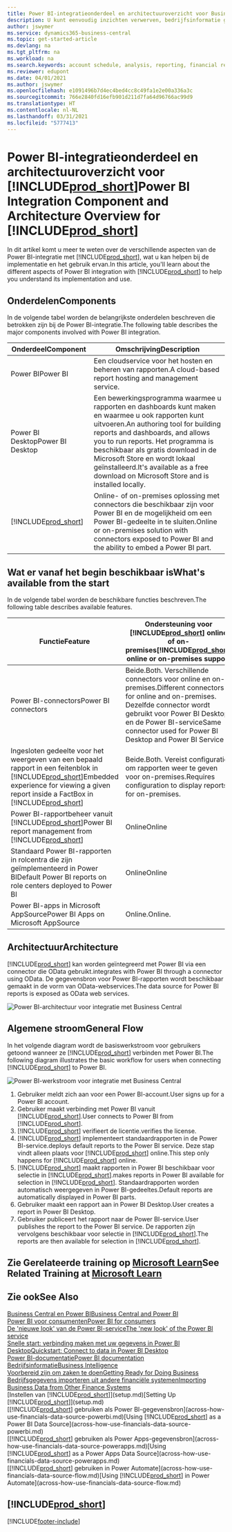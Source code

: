 ```yaml
---
title: Power BI-integratieonderdeel en architectuuroverzicht voor Business Central | Microsoft Docs
description: U kunt eenvoudig inzichten verwerven, bedrijfsinformatie genereren en KPI's vaststellen op basis van uw Business Central-gegevens met de Business Central-apps voor Power BI.
author: jswymer
ms.service: dynamics365-business-central
ms.topic: get-started-article
ms.devlang: na
ms.tgt_pltfrm: na
ms.workload: na
ms.search.keywords: account schedule, analysis, reporting, financial report, business intelligence, KPI
ms.reviewer: edupont
ms.date: 04/01/2021
ms.author: jswymer
ms.openlocfilehash: e1091496b7d4ec4bed4cc8c49fa1e2e00a336a3c
ms.sourcegitcommit: 766e2840fd16efb901d211d7fa64d96766ac99d9
ms.translationtype: HT
ms.contentlocale: nl-NL
ms.lasthandoff: 03/31/2021
ms.locfileid: "5777413"
---
```

# <a name="power-bi-integration-component-and-architecture-overview-for-prod_short"></a><span data-ttu-id="b9dd2-103">Power BI-integratieonderdeel en architectuuroverzicht voor [!INCLUDE[prod_short](includes/prod_short.md)]</span><span class="sxs-lookup"><span data-stu-id="b9dd2-103">Power BI Integration Component and Architecture Overview for [!INCLUDE[prod_short](includes/prod_short.md)]</span></span>

<span data-ttu-id="b9dd2-104">In dit artikel komt u meer te weten over de verschillende aspecten van de Power BI-integratie met [!INCLUDE[prod_short](includes/prod_short.md)], wat u kan helpen bij de implementatie en het gebruik ervan.</span><span class="sxs-lookup"><span data-stu-id="b9dd2-104">In this article, you'll learn about the different aspects of Power BI integration with [!INCLUDE[prod_short](includes/prod_short.md)] to help you understand its implementation and use.</span></span>

## <a name="components"></a><span data-ttu-id="b9dd2-105">Onderdelen</span><span class="sxs-lookup"><span data-stu-id="b9dd2-105">Components</span></span>

<span data-ttu-id="b9dd2-106">In de volgende tabel worden de belangrijkste onderdelen beschreven die betrokken zijn bij de Power BI-integratie.</span><span class="sxs-lookup"><span data-stu-id="b9dd2-106">The following table describes the major components involved with Power BI integration.</span></span>

|<span data-ttu-id="b9dd2-107">Onderdeel</span><span class="sxs-lookup"><span data-stu-id="b9dd2-107">Component</span></span>|<span data-ttu-id="b9dd2-108">Omschrijving</span><span class="sxs-lookup"><span data-stu-id="b9dd2-108">Description</span></span>|
|---------|-----------|
|<span data-ttu-id="b9dd2-109">Power BI</span><span class="sxs-lookup"><span data-stu-id="b9dd2-109">Power BI</span></span>|<span data-ttu-id="b9dd2-110">Een cloudservice voor het hosten en beheren van rapporten.</span><span class="sxs-lookup"><span data-stu-id="b9dd2-110">A cloud-based report hosting and management service.</span></span>|
|<span data-ttu-id="b9dd2-111">Power BI Desktop</span><span class="sxs-lookup"><span data-stu-id="b9dd2-111">Power BI Desktop</span></span>|<span data-ttu-id="b9dd2-112">Een bewerkingsprogramma waarmee u rapporten en dashboards kunt maken en waarmee u ook rapporten kunt uitvoeren.</span><span class="sxs-lookup"><span data-stu-id="b9dd2-112">An authoring tool for building reports and dashboards, and allows you to run reports.</span></span> <span data-ttu-id="b9dd2-113">Het programma is beschikbaar als gratis download in de Microsoft Store en wordt lokaal geïnstalleerd.</span><span class="sxs-lookup"><span data-stu-id="b9dd2-113">It's available as a free download on Microsoft Store and is installed locally.</span></span>|
|[!INCLUDE[prod_short](includes/prod_short.md)]|<span data-ttu-id="b9dd2-114">Online- of on-premises oplossing met connectors die beschikbaar zijn voor Power BI en de mogelijkheid om een Power BI-gedeelte in te sluiten.</span><span class="sxs-lookup"><span data-stu-id="b9dd2-114">Online or on-premises solution with connectors exposed to Power BI and the ability to embed a Power BI part.</span></span>|

## <a name="whats-available-from-the-start"></a><span data-ttu-id="b9dd2-115">Wat er vanaf het begin beschikbaar is</span><span class="sxs-lookup"><span data-stu-id="b9dd2-115">What's available from the start</span></span>

<span data-ttu-id="b9dd2-116">In de volgende tabel worden de beschikbare functies beschreven.</span><span class="sxs-lookup"><span data-stu-id="b9dd2-116">The following table describes available features.</span></span>

|<span data-ttu-id="b9dd2-117">Functie</span><span class="sxs-lookup"><span data-stu-id="b9dd2-117">Feature</span></span>|<span data-ttu-id="b9dd2-118">Ondersteuning voor [!INCLUDE[prod_short](includes/prod_short.md)] online of on-premises</span><span class="sxs-lookup"><span data-stu-id="b9dd2-118">[!INCLUDE[prod_short](includes/prod_short.md)] online or on-premises support</span></span>|
|-------|---------------------|
|<span data-ttu-id="b9dd2-119">Power BI-connectors</span><span class="sxs-lookup"><span data-stu-id="b9dd2-119">Power BI connectors</span></span>|<span data-ttu-id="b9dd2-120">Beide.</span><span class="sxs-lookup"><span data-stu-id="b9dd2-120">Both.</span></span> <span data-ttu-id="b9dd2-121">Verschillende connectors voor online en on-premises.</span><span class="sxs-lookup"><span data-stu-id="b9dd2-121">Different connectors for online and on-premises.</span></span> <span data-ttu-id="b9dd2-122">Dezelfde connector wordt gebruikt voor Power BI Desktop en de Power BI-service</span><span class="sxs-lookup"><span data-stu-id="b9dd2-122">Same connector used for Power BI Desktop and Power BI Service</span></span> |
|<span data-ttu-id="b9dd2-123">Ingesloten gedeelte voor het weergeven van een bepaald rapport in een feitenblok in [!INCLUDE[prod_short](includes/prod_short.md)]</span><span class="sxs-lookup"><span data-stu-id="b9dd2-123">Embedded experience for viewing a given report inside a FactBox in [!INCLUDE[prod_short](includes/prod_short.md)]</span></span>|<span data-ttu-id="b9dd2-124">Beide.</span><span class="sxs-lookup"><span data-stu-id="b9dd2-124">Both.</span></span> <span data-ttu-id="b9dd2-125">Vereist configuratie om rapporten weer te geven voor on-premises.</span><span class="sxs-lookup"><span data-stu-id="b9dd2-125">Requires configuration to display reports for on-premises.</span></span>|
|<span data-ttu-id="b9dd2-126">Power BI-rapportbeheer vanuit [!INCLUDE[prod_short](includes/prod_short.md)]</span><span class="sxs-lookup"><span data-stu-id="b9dd2-126">Power BI report management from [!INCLUDE[prod_short](includes/prod_short.md)]</span></span>|<span data-ttu-id="b9dd2-127">Online</span><span class="sxs-lookup"><span data-stu-id="b9dd2-127">Online</span></span>|
|<span data-ttu-id="b9dd2-128">Standaard Power BI-rapporten in rolcentra die zijn geïmplementeerd in Power BI</span><span class="sxs-lookup"><span data-stu-id="b9dd2-128">Default Power BI reports on role centers deployed to Power BI</span></span>|<span data-ttu-id="b9dd2-129">Online</span><span class="sxs-lookup"><span data-stu-id="b9dd2-129">Online</span></span>|
|<span data-ttu-id="b9dd2-130">Power BI-apps in Microsoft AppSource</span><span class="sxs-lookup"><span data-stu-id="b9dd2-130">Power BI Apps on Microsoft AppSource</span></span>|<span data-ttu-id="b9dd2-131">Online.</span><span class="sxs-lookup"><span data-stu-id="b9dd2-131">Online.</span></span>|

## <a name="architecture"></a><span data-ttu-id="b9dd2-132">Architectuur</span><span class="sxs-lookup"><span data-stu-id="b9dd2-132">Architecture</span></span>

[!INCLUDE[prod_short](includes/prod_short.md)] <span data-ttu-id="b9dd2-133">kan worden geïntegreerd met Power BI via een connector die OData gebruikt.</span><span class="sxs-lookup"><span data-stu-id="b9dd2-133">integrates with Power BI through a connector using OData.</span></span> <span data-ttu-id="b9dd2-134">De gegevensbron voor Power BI-rapporten wordt beschikbaar gemaakt in de vorm van OData-webservices.</span><span class="sxs-lookup"><span data-stu-id="b9dd2-134">The data source for Power BI reports is exposed as OData web services.</span></span>

![Power BI-architectuur voor integratie met Business Central](./media/power-bi-architecture.png)

## <a name="general-flow"></a><span data-ttu-id="b9dd2-136">Algemene stroom</span><span class="sxs-lookup"><span data-stu-id="b9dd2-136">General Flow</span></span>

<span data-ttu-id="b9dd2-137">In het volgende diagram wordt de basiswerkstroom voor gebruikers getoond wanneer ze [!INCLUDE[prod_short](includes/prod_short.md)] verbinden met Power BI.</span><span class="sxs-lookup"><span data-stu-id="b9dd2-137">The following diagram illustrates the basic workflow for users when connecting [!INCLUDE[prod_short](includes/prod_short.md)] to Power BI.</span></span>

![Power BI-werkstroom voor integratie met Business Central](./media/power-bi-flow.png)

1. <span data-ttu-id="b9dd2-139">Gebruiker meldt zich aan voor een Power BI-account.</span><span class="sxs-lookup"><span data-stu-id="b9dd2-139">User signs up for a Power BI account.</span></span>
2. <span data-ttu-id="b9dd2-140">Gebruiker maakt verbinding met Power BI vanuit [!INCLUDE[prod_short](includes/prod_short.md)].</span><span class="sxs-lookup"><span data-stu-id="b9dd2-140">User connects to Power BI from [!INCLUDE[prod_short](includes/prod_short.md)].</span></span>
3. [!INCLUDE[prod_short](includes/prod_short.md)] <span data-ttu-id="b9dd2-141">verifieert de licentie.</span><span class="sxs-lookup"><span data-stu-id="b9dd2-141">verifies the license.</span></span>
4. [!INCLUDE[prod_short](includes/prod_short.md)] <span data-ttu-id="b9dd2-142">implementeert standaardrapporten in de Power BI-service.</span><span class="sxs-lookup"><span data-stu-id="b9dd2-142">deploys default reports to the Power BI service.</span></span> <span data-ttu-id="b9dd2-143">Deze stap vindt alleen plaats voor [!INCLUDE[prod_short](includes/prod_short.md)] online.</span><span class="sxs-lookup"><span data-stu-id="b9dd2-143">This step only happens for [!INCLUDE[prod_short](includes/prod_short.md)] online.</span></span>
5. [!INCLUDE[prod_short](includes/prod_short.md)] <span data-ttu-id="b9dd2-144">maakt rapporten in Power BI beschikbaar voor selectie in [!INCLUDE[prod_short](includes/prod_short.md)].</span><span class="sxs-lookup"><span data-stu-id="b9dd2-144">makes reports in Power BI available for selection in [!INCLUDE[prod_short](includes/prod_short.md)].</span></span> <span data-ttu-id="b9dd2-145">Standaardrapporten worden automatisch weergegeven in Power BI-gedeeltes.</span><span class="sxs-lookup"><span data-stu-id="b9dd2-145">Default reports are automatically displayed in Power BI parts.</span></span>
6. <span data-ttu-id="b9dd2-146">Gebruiker maakt een rapport aan in Power BI Desktop.</span><span class="sxs-lookup"><span data-stu-id="b9dd2-146">User creates a report in Power BI Desktop.</span></span>
7. <span data-ttu-id="b9dd2-147">Gebruiker publiceert het rapport naar de Power BI-service.</span><span class="sxs-lookup"><span data-stu-id="b9dd2-147">User publishes the report to the Power BI service.</span></span> <span data-ttu-id="b9dd2-148">De rapporten zijn vervolgens beschikbaar voor selectie in [!INCLUDE[prod_short](includes/prod_short.md)].</span><span class="sxs-lookup"><span data-stu-id="b9dd2-148">The reports are then available for selection in [!INCLUDE[prod_short](includes/prod_short.md)].</span></span>

## <a name="see-related-training-at-microsoft-learn"></a><span data-ttu-id="b9dd2-149">Zie Gerelateerde training op [Microsoft Learn](/learn/modules/configure-powerbi-excel-dynamics-365-business-central/index)</span><span class="sxs-lookup"><span data-stu-id="b9dd2-149">See Related Training at [Microsoft Learn](/learn/modules/configure-powerbi-excel-dynamics-365-business-central/index)</span></span>

## <a name="see-also"></a><span data-ttu-id="b9dd2-150">Zie ook</span><span class="sxs-lookup"><span data-stu-id="b9dd2-150">See Also</span></span>

[<span data-ttu-id="b9dd2-151">Business Central en Power BI</span><span class="sxs-lookup"><span data-stu-id="b9dd2-151">Business Central and Power BI</span></span>](admin-powerbi.md)  
[<span data-ttu-id="b9dd2-152">Power BI voor consumenten</span><span class="sxs-lookup"><span data-stu-id="b9dd2-152">Power BI for consumers</span></span>](/power-bi/consumer/end-user-consumer)  
[<span data-ttu-id="b9dd2-153">De 'nieuwe look' van de Power BI-service</span><span class="sxs-lookup"><span data-stu-id="b9dd2-153">The 'new look' of the Power BI service</span></span>](/power-bi/service-new-look)  
[<span data-ttu-id="b9dd2-154">Snelle start: verbinding maken met uw gegevens in Power BI Desktop</span><span class="sxs-lookup"><span data-stu-id="b9dd2-154">Quickstart: Connect to data in Power BI Desktop</span></span>](/power-bi/desktop-quickstart-connect-to-data)  
[<span data-ttu-id="b9dd2-155">Power BI-documentatie</span><span class="sxs-lookup"><span data-stu-id="b9dd2-155">Power BI documentation</span></span>](/power-bi/)  
[<span data-ttu-id="b9dd2-156">Bedrijfsinformatie</span><span class="sxs-lookup"><span data-stu-id="b9dd2-156">Business Intelligence</span></span>](bi.md)  
[<span data-ttu-id="b9dd2-157">Voorbereid zijn om zaken te doen</span><span class="sxs-lookup"><span data-stu-id="b9dd2-157">Getting Ready for Doing Business</span></span>](ui-get-ready-business.md)  
[<span data-ttu-id="b9dd2-158">Bedrijfsgegevens importeren uit andere financiële systemen</span><span class="sxs-lookup"><span data-stu-id="b9dd2-158">Importing Business Data from Other Finance Systems</span></span>](across-import-data-configuration-packages.md)  
<span data-ttu-id="b9dd2-159">[Instellen van [!INCLUDE[prod_short](includes/prod_short.md)]](setup.md)</span><span class="sxs-lookup"><span data-stu-id="b9dd2-159">[Setting Up [!INCLUDE[prod_short](includes/prod_short.md)]](setup.md)</span></span>  
<span data-ttu-id="b9dd2-160">[[!INCLUDE[prod_short](includes/prod_short.md)] gebruiken als Power BI-gegevensbron](across-how-use-financials-data-source-powerbi.md)</span><span class="sxs-lookup"><span data-stu-id="b9dd2-160">[Using [!INCLUDE[prod_short](includes/prod_short.md)] as a Power BI Data Source](across-how-use-financials-data-source-powerbi.md)</span></span>  
<span data-ttu-id="b9dd2-161">[[!INCLUDE[prod_short](includes/prod_short.md)] gebruiken als Power Apps-gegevensbron](across-how-use-financials-data-source-powerapps.md)</span><span class="sxs-lookup"><span data-stu-id="b9dd2-161">[Using [!INCLUDE[prod_short](includes/prod_short.md)] as a Power Apps Data Source](across-how-use-financials-data-source-powerapps.md)</span></span>  
<span data-ttu-id="b9dd2-162">[[!INCLUDE[prod_short](includes/prod_short.md)] gebruiken in Power Automate](across-how-use-financials-data-source-flow.md)</span><span class="sxs-lookup"><span data-stu-id="b9dd2-162">[Using [!INCLUDE[prod_short](includes/prod_short.md)] in Power Automate](across-how-use-financials-data-source-flow.md)</span></span>  

## [!INCLUDE[prod_short](includes/free_trial_md.md)]  


[!INCLUDE[footer-include](includes/footer-banner.md)]